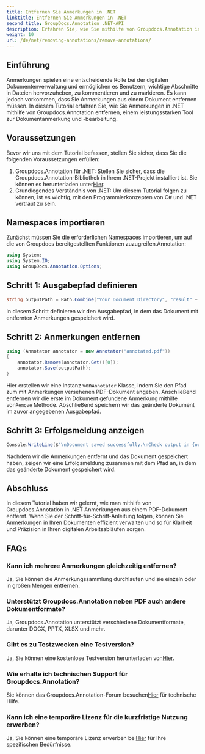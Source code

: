```yaml
---
title: Entfernen Sie Anmerkungen in .NET
linktitle: Entfernen Sie Anmerkungen in .NET
second_title: GroupDocs.Annotation .NET-API
description: Erfahren Sie, wie Sie mithilfe von Groupdocs.Annotation in .NET Anmerkungen aus PDF-Dokumenten entfernen. Vereinfachen Sie Ihren digitalen Dokumentenverwaltungsprozess.
weight: 10
url: /de/net/removing-annotations/remove-annotations/
---
```

## Einführung
Anmerkungen spielen eine entscheidende Rolle bei der digitalen Dokumentenverwaltung und ermöglichen es Benutzern, wichtige Abschnitte in Dateien hervorzuheben, zu kommentieren und zu markieren. Es kann jedoch vorkommen, dass Sie Anmerkungen aus einem Dokument entfernen müssen. In diesem Tutorial erfahren Sie, wie Sie Anmerkungen in .NET mithilfe von Groupdocs.Annotation entfernen, einem leistungsstarken Tool zur Dokumentanmerkung und -bearbeitung.
## Voraussetzungen
Bevor wir uns mit dem Tutorial befassen, stellen Sie sicher, dass Sie die folgenden Voraussetzungen erfüllen:
1.  Groupdocs.Annotation für .NET: Stellen Sie sicher, dass die Groupdocs.Annotation-Bibliothek in Ihrem .NET-Projekt installiert ist. Sie können es herunterladen unter[Hier](https://releases.groupdocs.com/annotation/net/).
2. Grundlegendes Verständnis von .NET: Um diesem Tutorial folgen zu können, ist es wichtig, mit den Programmierkonzepten von C# und .NET vertraut zu sein.

## Namespaces importieren
Zunächst müssen Sie die erforderlichen Namespaces importieren, um auf die von Groupdocs bereitgestellten Funktionen zuzugreifen.Annotation:
```csharp
using System;
using System.IO;
using GroupDocs.Annotation.Options;
```
## Schritt 1: Ausgabepfad definieren
```csharp
string outputPath = Path.Combine("Your Document Directory", "result" + Path.GetExtension("input.pdf"));
```
In diesem Schritt definieren wir den Ausgabepfad, in dem das Dokument mit entfernten Anmerkungen gespeichert wird.
## Schritt 2: Anmerkungen entfernen
```csharp
using (Annotator annotator = new Annotator("annotated.pdf"))
{
    annotator.Remove(annotator.Get()[0]);
    annotator.Save(outputPath);
}
```
 Hier erstellen wir eine Instanz von`Annotator` Klasse, indem Sie den Pfad zum mit Anmerkungen versehenen PDF-Dokument angeben. Anschließend entfernen wir die erste im Dokument gefundene Anmerkung mithilfe von`Remove` Methode. Abschließend speichern wir das geänderte Dokument im zuvor angegebenen Ausgabepfad.
## Schritt 3: Erfolgsmeldung anzeigen
```csharp
Console.WriteLine($"\nDocument saved successfully.\nCheck output in {outputPath}.");
```
Nachdem wir die Anmerkungen entfernt und das Dokument gespeichert haben, zeigen wir eine Erfolgsmeldung zusammen mit dem Pfad an, in dem das geänderte Dokument gespeichert wird.

## Abschluss
In diesem Tutorial haben wir gelernt, wie man mithilfe von Groupdocs.Annotation in .NET Anmerkungen aus einem PDF-Dokument entfernt. Wenn Sie der Schritt-für-Schritt-Anleitung folgen, können Sie Anmerkungen in Ihren Dokumenten effizient verwalten und so für Klarheit und Präzision in Ihren digitalen Arbeitsabläufen sorgen.
## FAQs
### Kann ich mehrere Anmerkungen gleichzeitig entfernen?
Ja, Sie können die Anmerkungssammlung durchlaufen und sie einzeln oder in großen Mengen entfernen.
### Unterstützt Groupdocs.Annotation neben PDF auch andere Dokumentformate?
Ja, Groupdocs.Annotation unterstützt verschiedene Dokumentformate, darunter DOCX, PPTX, XLSX und mehr.
### Gibt es zu Testzwecken eine Testversion?
 Ja, Sie können eine kostenlose Testversion herunterladen von[Hier](https://releases.groupdocs.com/).
### Wie erhalte ich technischen Support für Groupdocs.Annotation?
 Sie können das Groupdocs.Annotation-Forum besuchen[Hier](https://forum.groupdocs.com/c/annotation/10) für technische Hilfe.
### Kann ich eine temporäre Lizenz für die kurzfristige Nutzung erwerben?
 Ja, Sie können eine temporäre Lizenz erwerben bei[Hier](https://purchase.groupdocs.com/temporary-license/) für Ihre spezifischen Bedürfnisse.